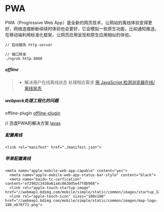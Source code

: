 # PWA
PWA（Progressive Web App）是全新的网页技术，让网站的离线体验变得更好，网络连接断断续续时体验也会更好，它会模拟一些原生功能，比如通知推送。在移动端利用标准化框架，让网页应用呈现和原生应用相似的体验。

```
// 启动服务 http-server

// 端口转发
./ngrok http 8080
```

##### offline
> - 解决用户在线离线状态 处理相应需求
[用 JavaScript 检测浏览器在线/离线状态](http://www.css88.com/archives/tag/offline)

##### webpack处理工程化的问题
offline-plugin
[offline-plugin](https://www.npmjs.com/package/offline-plugin)

// 百度PWA的解决方案
[lavas](https://lavas.baidu.com/)

##### 配置离线
```
<link rel="manifest" href="./manifest.json">
```
##### 苹果配置离线
```
<meta name="apple-mobile-web-app-capable" content="yes">
  <meta name="apple-mobile-web-app-status-bar-style" content="black">
  <meta name="baidu-tc-cerfication" content="ef2982c3430a61a4c8620d5e47f8b968">
  <link rel="apple-touch-startup-image" href="//webmap1.bdimg.com/mobile/simple/static/common/images/startup_320_460_96280c8.jpg">
  <link rel="apple-touch-icon" sizes="180x180" href="//webmap1.bdimg.com/mobile/simple/static/common/images/map-logo-180_eb76f71.png">
```
